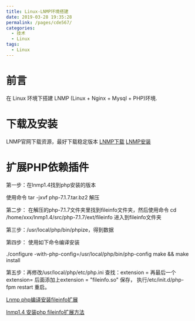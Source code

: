 ```yaml
---
title: Linux-LNMP环境搭建
date: 2019-03-28 19:35:28
permalink: /pages/cde567/
categories: 
  - 技术
  - Linux
tags: 
  - Linux
---
```


# 前言
在 Linux 环境下搭建 LNMP (Linux + Nginx + Mysql + PHP)环境.

<!--more-->

# 下载及安装 

LNMP官网下载资源，最好下载稳定版本
[LNMP下载](https://lnmp.org/download.html)
[LNMP安装](https://lnmp.org/install.html)

# 扩展PHP依赖插件

第一步：在lnmp1.4找到php安装的版本

使用命令 tar  -jxvf   php-7.1.7.tar.bz2 解压

第二步： 在解压的php-7.1.7文件夹里找到fileinfo文件夹，然后使用命令 
cd  /home/xxx/lnmp1.4/src/php-7.1.7/ext/fileinfo   进入到fileinfo文件夹

第三步：/usr/local/php/bin/phpize，得到数据

第四步： 使用如下命令编译安装

./configure -with-php-config=/usr/local/php/bin/php-config
make && make install

第五步：再修改/usr/local/php/etc/php.ini  查找：extension = 再最后一个extension= 后面添加上extension = "fileinfo.so"   保存，
执行/etc/init.d/php-fpm restart 重启。

[Lnmp php编译安装fileinfo扩展](https://blog.csdn.net/benpaodelulu_guajian/article/details/79675999)

[lnmp1.4 安装php fileinfo扩展方法](https://www.cnblogs.com/adtuu/p/7988175.html)